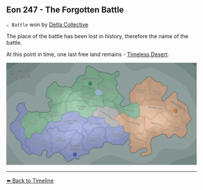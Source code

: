 ## Eon 247 - The Forgotten Battle

`⚔️ Battle` won by [Delta Collective](../refs/delta_collective.md)

The place of the battle has been lost in history, therefore the name of the battle.

At this point in time, one last free land remains - [Timeless Desert](../refs/timeless_desert.md).

![Battle Map](../timeline/map/eon0247.png)



----------
[⬅️ Back to Timeline](../timeline/#eon0247)